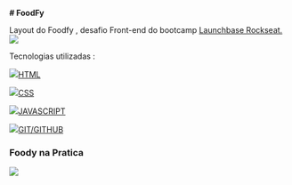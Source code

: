 <b># FoodFy</b>

Layout do Foodfy , desafio Front-end do bootcamp <a href="https://rocketseat.com.br/">Launchbase Rockseat.</a> <img src="https://img.icons8.com/emoji/24/000000/rocket-emji.png"/>

Tecnologias utilizadas :


<img src="https://img.icons8.com/color/24/000000/html-5.png"/><a href="https://www.w3schools.com/html/">HTML</a>

<img src="https://img.icons8.com/color/24/000000/css3.png"/><a href="https://www.w3schools.com/css/">CSS</a>

<img src="https://img.icons8.com/color/24/000000/javascript.png"/><a href="https://www.w3schools.com/js/">JAVASCRIPT</a>

<img src="https://img.icons8.com/fluent/24/000000/github.png"/><a href="https://guides.github.com/">GIT/GITHUB</a>


<h3>Foody na Pratica</h3>

<img src="https://user-images.githubusercontent.com/28874479/85078805-a5ec5e80-b19b-11ea-8de6-4e2151c472ac.gif"/>
  



